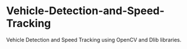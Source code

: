 # Vehicle-Detection-and-Speed-Tracking
Vehicle Detection and Speed Tracking using OpenCV and Dlib libraries.
